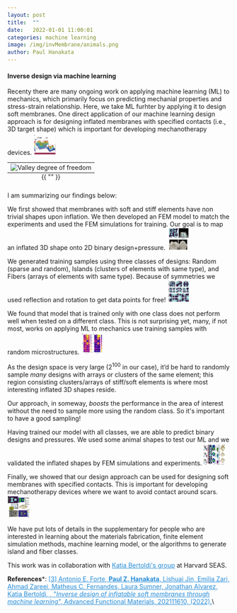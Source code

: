```yaml
---
layout: post
title:  ""
date:   2022-01-01 11:00:01
categories: machine learning 
image: /img/invMembrane/animals.png
author: Paul Hanakata
---
```

#### Inverse design via machine learning
Recenty there are many ongoing work on applying machine learning (ML) to mechanics, which primarily focus on predicting mechanial properties and stress-strain relationship. Here, we take ML furhter by applying it to design soft membranes. One direct application of our machine learning  design approach is for designing inflated membranes with specified contacts (i.e., 3D target shape) which is important for developing mechanotherapy devices. 
<img src="/img/invMembrane/scars1.png" width="50" height="50" />

<table class="image" align="center">
<caption align="bottom">{{ "<i></i>" }}</caption>
<tr><td><img src="/img/scars1.png" alt="Valley degree of freedom" description="Drawing" style="width: 300px; max-width:100%;"/></td></tr>
</table>



I am summarizing our findings below:

We first showed that membranes with soft and stiff elements have non trivial shapes upon inflation. We then developed an FEM model to match the experiments and used the FEM simulations for training. Our goal is to map an inflated 3D shape onto 2D binary design+pressure.
<img src="/img/invMembrane/experiment.png" width="50" height="50" />


We generated training samples using three classes of designs: Random (sparse and random), Islands (clusters of elements with same type), and Fibers (arrays of elements with same type). Because of symmetries we used reflection and rotation to get data points for free!
<img src="/img/invMembrane/training.png" width="50" height="50" />


We found that model that is trained only with one class does not perform well when tested on a different class. This is not surprising yet, many, if not most, works on applying ML to mechanics use training samples with random microstructures.
<img src="/img/invMembrane/performance_diff_training.png" width="50" height="50" />

As the design space is very large ($2^100$ in our case), it’d be hard to randomly sample *many* designs with arrays or clusters of the same element; this region consisting clusters/arrays of stiff/soft elements is where most interesting inflated 3D shapes reside.

Our approach, in someway, *boosts* the performance in the area of interest without the need to sample more using the random class. So it's important to have a good sampling!

Having trained our model with all classes, we are able to predict binary designs and pressures. We used some animal shapes to test our ML and we validated the inflated shapes by FEM simulations and experiments.
<img src="/img/invMembrane/animals.png" width="50" height="50" />

Finally, we showed that our design approach can be used for designing soft membranes with specified contacts. This is important for developing mechanotherapy devices where we want to avoid contact around scars.
<img src="/img/invMembrane/scars2.png" width="50" height="50" />


We have put lots of details in the supplementary for people who are interested in learning about the materials fabrication, finite element simulation methods, machine learning model, or the algorithms to generate island and fiber classes.


This work was in collaboration with <a href="https://bertoldi.seas.harvard.edu/" style="color:#268cd7">Katia Bertoldi's group</a> at Harvard SEAS.

**References***:
<a href="https://onlinelibrary.wiley.com/doi/abs/10.1002/adfm.202111610" style="color:#268cd7">[3] Antonio E. Forte, **Paul Z. Hanakata**, Lishuai Jin, Emilia Zari, Ahmad Zareei, Matheus C. Fernandes, Laura Sumner, Jonathan Alvarez, Katia Bertoldi, , "*Inverse design of inflatable soft membranes through machine learning*", Advanced Functional Materials, 202111610, (2022).</a>\\






